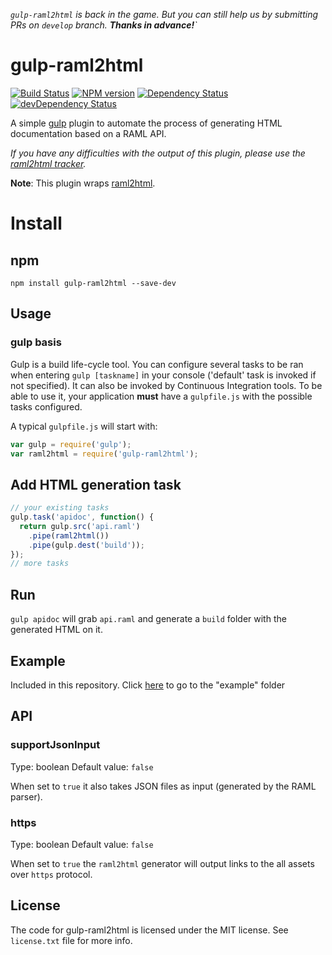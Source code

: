 *`gulp-raml2html` is back in the game. But you can still help us by submitting PRs on `develop` branch. **Thanks in advance!**`*

# gulp-raml2html

[![Build Status](https://travis-ci.org/walling/gulp-raml2html.svg?branch=master)](https://travis-ci.org/walling/gulp-raml2html)
[![NPM version](https://badge.fury.io/js/gulp-raml2html.png)](http://badge.fury.io/js/gulp-raml2html)
[![Dependency Status](https://david-dm.org/walling/gulp-raml2html/status.svg)](https://david-dm.org/walling/gulp-raml2html)
[![devDependency Status](https://david-dm.org/walling/gulp-raml2html/dev-status.svg)](https://david-dm.org/walling/gulp-raml2html?type=dev)

A simple [gulp](http://gulpjs.com/) plugin to automate the process of generating HTML documentation based on a RAML API.

*If you have any difficulties with the output of this plugin, please use the [raml2html tracker](https://github.com/raml2html/raml2html/issues).*

**Note**: This plugin wraps [raml2html](https://github.com/raml2html/raml2html).

# Install

## npm

```
npm install gulp-raml2html --save-dev
```

## Usage

### gulp basis
Gulp is a build life-cycle tool. You can configure several tasks to be ran when entering `gulp [taskname]` in your console ('default' task is invoked if not specified). It can also be invoked by Continuous Integration tools.
To be able to use it, your application **must** have a `gulpfile.js` with the possible tasks configured.

A typical `gulpfile.js` will start with:

```js
var gulp = require('gulp');
var raml2html = require('gulp-raml2html');
```

## Add HTML generation task

```js
// your existing tasks
gulp.task('apidoc', function() {
  return gulp.src('api.raml')
    .pipe(raml2html())
    .pipe(gulp.dest('build'));
});
// more tasks
```

## Run

`gulp apidoc` will grab `api.raml` and generate a `build` folder with the generated HTML on it.


## Example
Included in this repository. Click [here](./example) to go to the "example" folder

## API

### supportJsonInput
Type: boolean
Default value: `false`

When set to `true` it also takes JSON files as input (generated by the RAML parser).

### https
Type: boolean
Default value: `false`

When set to `true` the `raml2html` generator will output links to the all assets over `https` protocol.

## License

The code for gulp-raml2html is licensed under the MIT license. See `license.txt` file for more info.
